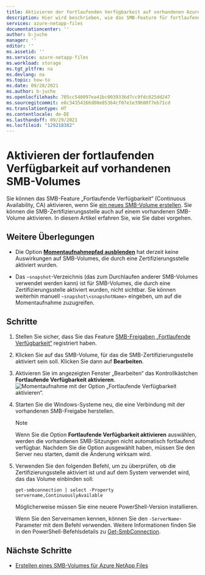 ```yaml
---
title: Aktivieren der fortlaufenden Verfügbarkeit auf vorhandenen Azure NetApp Files SMB-Volumes | Microsoft-Dokumentation
description: Hier wird beschrieben, wie das SMB-Feature für fortlaufende Verfügbarkeit auf vorhandenen Azure NetApp Files SMB-Volumes aktiviert wird.
services: azure-netapp-files
documentationcenter: ''
author: b-juche
manager: ''
editor: ''
ms.assetid: ''
ms.service: azure-netapp-files
ms.workload: storage
ms.tgt_pltfrm: na
ms.devlang: na
ms.topic: how-to
ms.date: 09/28/2021
ms.author: b-juche
ms.openlocfilehash: 705cc540097ea41bc0039336d7cc9fdc025dd247
ms.sourcegitcommit: e8c34354266d00e85364cf07e1e39600f7eb71cd
ms.translationtype: HT
ms.contentlocale: de-DE
ms.lasthandoff: 09/29/2021
ms.locfileid: "129218382"
---
```

# <a name="enable-continuous-availability-on-existing-smb-volumes"></a>Aktivieren der fortlaufenden Verfügbarkeit auf vorhandenen SMB-Volumes

Sie können das SMB-Feature „Fortlaufende Verfügbarkeit“ (Continuous Availability, CA) aktivieren, wenn Sie [ein neues SMB-Volume erstellen](azure-netapp-files-create-volumes-smb.md#continuous-availability). Sie können die SMB-Zertifizierungsstelle auch auf einem vorhandenen SMB-Volume aktivieren. In diesem Artikel erfahren Sie, wie Sie dabei vorgehen.

## <a name="considerations"></a>Weitere Überlegungen

* Die Option [**Momentaufnahmepfad ausblenden**](snapshots-edit-hide-path.md) hat derzeit keine Auswirkungen auf SMB-Volumes, die durch eine Zertifizierungsstelle aktiviert wurden.  

* Das `~snapshot`-Verzeichnis (das zum Durchlaufen anderer SMB-Volumes verwendet werden kann) ist für SMB-Volumes, die durch eine Zertifizierungsstelle aktiviert wurden, nicht sichtbar. Sie können weiterhin manuell `~snapshot\<snapshotName>` eingeben, um auf die Momentaufnahme zuzugreifen.

## <a name="steps"></a>Schritte

1. Stellen Sie sicher, dass Sie das Feature [SMB-Freigaben „Fortlaufende Verfügbarkeit“](https://aka.ms/anfsmbcasharespreviewsignup) registriert haben.  
2. Klicken Sie auf das SMB-Volume, für das die SMB-Zertifizierungsstelle aktiviert sein soll. Klicken Sie dann auf **Bearbeiten**.  
3. Aktivieren Sie im angezeigten Fenster „Bearbeiten“ das Kontrollkästchen **Fortlaufende Verfügbarkeit aktivieren**.   
    ![Momentaufnahme mit der Option „Fortlaufende Verfügbarkeit aktivieren“.](../media/azure-netapp-files/enable-continuous-availability.png)

4. Starten Sie die Windows-Systeme neu, die eine Verbindung mit der vorhandenen SMB-Freigabe herstellen.   

    > [!NOTE]
    > Wenn Sie die Option **Fortlaufende Verfügbarkeit aktivieren** auswählen, werden die vorhandenen SMB-Sitzungen nicht automatisch fortlaufend verfügbar. Nachdem Sie die Option ausgewählt haben, müssen Sie den Server neu starten, damit die Änderung wirksam wird.  

5. Verwenden Sie den folgenden Befehl, um zu überprüfen, ob die Zertifizierungsstelle aktiviert ist und auf dem System verwendet wird, das das Volume einbinden soll:

    ```powershell-interactive
    get-smbconnection | select -Property servername,ContinuouslyAvailable
    ```
 
    Möglicherweise müssen Sie eine neuere PowerShell-Version installieren. 

    Wenn Sie den Servernamen kennen, können Sie den `-ServerName`-Parameter mit dem Befehl verwenden. Weitere Informationen finden Sie in den PowerShell-Befehlsdetails zu [Get-SmbConnection](/powershell/module/smbshare/get-smbconnection?view=windowsserver2019-ps&preserve-view=true).

## <a name="next-steps"></a>Nächste Schritte  

* [Erstellen eines SMB-Volumes für Azure NetApp Files](azure-netapp-files-create-volumes-smb.md)
